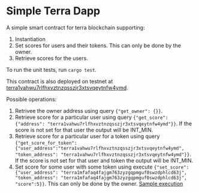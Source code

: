 # Simple Terra Dapp

A simple smart contract for terra blockchain supporting:
1. Instantiation
2. Set scores for users and their tokens. This can only be done by the owner.
3. Retrieve scores for the users.

To run the unit tests, run `cargo test`.

This contract is also deployed on testnet at [terra1vahwu7rlfhxvztnzqsszjr3xtsvqeytnfw4ymd](https://terrasco.pe/testnet/address/terra1vahwu7rlfhxvztnzqsszjr3xtsvqeytnfw4ymd).

Possible operations:
1. Retrivee the owner address using query `{"get_owner": {}}`.
2. Retrieve score for a particular user using query `{"get_score": {"address": "terra1vahwu7rlfhxvztnzqsszjr3xtsvqeytnfw4ymd"}}`. If the score is not set for that user the output will be INT_MIN.
3. Retrieve score for a particular user for a token using query `{"get_score_for_token": {"user_address":"terra1vahwu7rlfhxvztnzqsszjr3xtsvqeytnfw4ymd", "token_address": "terra1vahwu7rlfhxvztnzqsszjr3xtsvqeytnfw4ymd"}}`. If the score is not set for that user and token the output will be INT_MIN.
4. Set score for some user with some token using execute `{"set_score":{"user_address": "terra1mfafaq4fajgm763zyzgqpmguf0swzdphlcd63j", "token_address": "terra1mfafaq4fajgm763zyzgqpmguf0swzdphlcd63j", "score":5}}`. This can only be done by the owner. [Sample execution](https://terrasco.pe/testnet/tx/D2F643BC41038E86219957635BF82868E713929A91D829DDA32E4369E3C7BF16)
